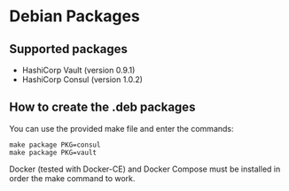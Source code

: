# Debian Packages

## Supported packages

 * HashiCorp Vault (version 0.9.1)
 * HashiCorp Consul (version 1.0.2)

## How to create the .deb packages

You can use the provided make file and enter the commands:

    make package PKG=consul
    make package PKG=vault

Docker (tested with Docker-CE) and Docker Compose must be installed in order the make command to work.
